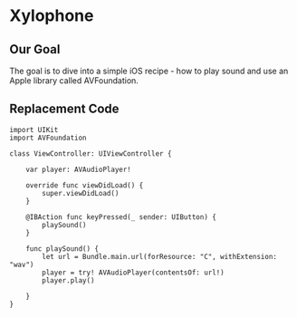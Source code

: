 

# Xylophone

## Our Goal

The goal is to dive into a simple iOS recipe - how to play sound and use an Apple library called AVFoundation.

## Replacement Code

```
import UIKit
import AVFoundation

class ViewController: UIViewController {

    var player: AVAudioPlayer!

    override func viewDidLoad() {
        super.viewDidLoad()
    }

    @IBAction func keyPressed(_ sender: UIButton) {
        playSound()
    }

    func playSound() {
        let url = Bundle.main.url(forResource: "C", withExtension: "wav")
        player = try! AVAudioPlayer(contentsOf: url!)
        player.play()

    }
}
```
